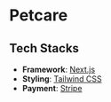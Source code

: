 # Petcare

## Tech Stacks

- **Framework**: [Next.js](nextjs.org)
- **Styling**: [Tailwind CSS](https://tailwindcss.com/)
- **Payment**: [Stripe](ripe.com)
